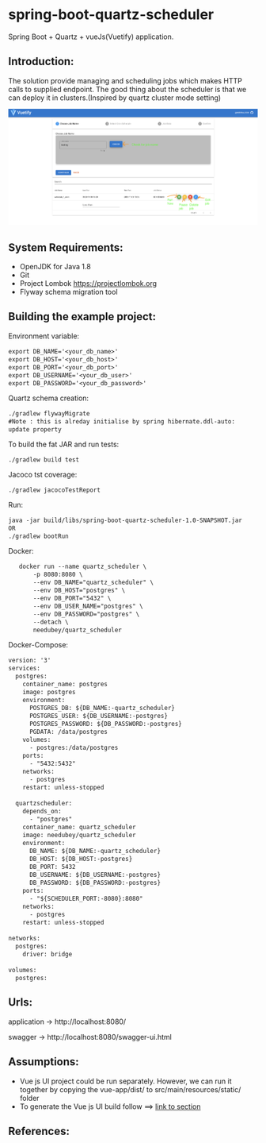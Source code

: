 # spring-boot-quartz-scheduler
Spring Boot + Quartz + vueJs(Vuetify) application. 

Introduction:
--------------------
The solution provide managing and scheduling jobs which makes HTTP calls to supplied endpoint.
The good thing about the scheduler is that we can deploy it in clusters.(Inspired by quartz cluster mode setting)

 ![Screenshot](Screenshot_vueUi.png)
 
System Requirements:
--------------------
- OpenJDK for Java 1.8
- Git
- Project Lombok https://projectlombok.org
- Flyway schema migration tool

Building the example project:
-----------------------------

Environment variable:

    export DB_NAME='<your_db_name>'
    export DB_HOST='<your_db_host>'
    export DB_PORT='<your_db_port>'
    export DB_USERNAME='<your_db_user>'
    export DB_PASSWORD='<your_db_password>'

Quartz schema creation:

    ./gradlew flywayMigrate 
    #Note : this is alreday initialise by spring hibernate.ddl-auto: update property
    
To build the fat JAR and run tests:

    ./gradlew build test

Jacoco tst coverage:
    
    ./gradlew jacocoTestReport
    
Run:

    java -jar build/libs/spring-boot-quartz-scheduler-1.0-SNAPSHOT.jar
    OR
    ./gradlew bootRun

Docker:

       docker run --name quartz_scheduler \
           -p 8080:8080 \
           --env DB_NAME="quartz_scheduler" \
           --env DB_HOST="postgres" \
           --env DB_PORT="5432" \
           --env DB_USER_NAME="postgres" \
           --env DB_PASSWORD="postgres" \
           --detach \
           needubey/quartz_scheduler
           
Docker-Compose:
    
    
    version: '3'
    services:
      postgres:
        container_name: postgres
        image: postgres
        environment:
          POSTGRES_DB: ${DB_NAME:-quartz_scheduler}
          POSTGRES_USER: ${DB_USERNAME:-postgres}
          POSTGRES_PASSWORD: ${DB_PASSWORD:-postgres}
          PGDATA: /data/postgres
        volumes:
          - postgres:/data/postgres
        ports:
          - "5432:5432"
        networks:
          - postgres
        restart: unless-stopped
    
      quartzscheduler:
        depends_on:
          - "postgres"
        container_name: quartz_scheduler
        image: needubey/quartz_scheduler
        environment:
          DB_NAME: ${DB_NAME:-quartz_scheduler}
          DB_HOST: ${DB_HOST:-postgres}
          DB_PORT: 5432
          DB_USERNAME: ${DB_USERNAME:-postgres}
          DB_PASSWORD: ${DB_PASSWORD:-postgres}
        ports:
          - "${SCHEDULER_PORT:-8080}:8080"
        networks:
          - postgres
        restart: unless-stopped
    
    networks:
      postgres:
        driver: bridge
    
    volumes:
      postgres:
    
Urls:
-----------------------------
application -> http://localhost:8080/

swagger -> http://localhost:8080/swagger-ui.html

Assumptions:
-------------------------
- Vue js UI project could be run separately.
However, we can run it together by copying the vue-app/dist/ to src/main/resources/static/ folder
- To generate the Vue js UI build follow ==> [link to section](./vue-app/README.md)

References:
-----------

